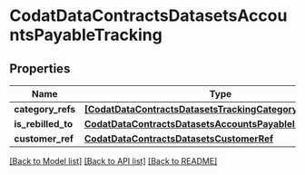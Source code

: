 # CodatDataContractsDatasetsAccountsPayableTracking


## Properties
Name | Type | Description | Notes
------------ | ------------- | ------------- | -------------
**category_refs** | [**[CodatDataContractsDatasetsTrackingCategoryRef]**](CodatDataContractsDatasetsTrackingCategoryRef.md) |  | 
**is_rebilled_to** | [**CodatDataContractsDatasetsAccountsPayableIsBilledToType**](CodatDataContractsDatasetsAccountsPayableIsBilledToType.md) |  | 
**customer_ref** | [**CodatDataContractsDatasetsCustomerRef**](CodatDataContractsDatasetsCustomerRef.md) |  | [optional] 

[[Back to Model list]](../README.md#documentation-for-models) [[Back to API list]](../README.md#documentation-for-api-endpoints) [[Back to README]](../README.md)


